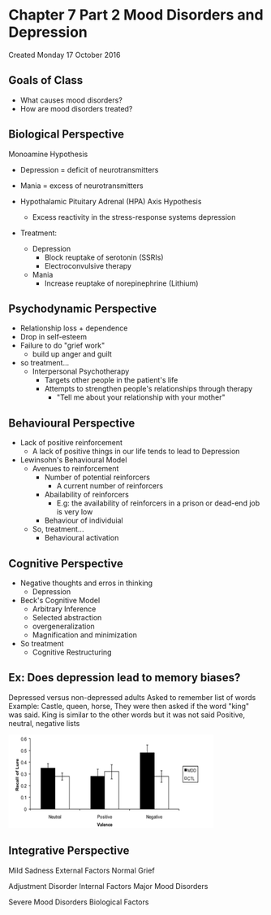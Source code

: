# Chapter 7 Part 2 Mood Disorders and Depression
Created Monday 17 October 2016

Goals of Class
--------------

* What causes mood disorders?
* How are mood disorders treated?


Biological Perspective
----------------------
Monoamine Hypothesis

* Depression = deficit of neurotransmitters
* Mania = excess of neurotransmitters


* Hypothalamic Pituitary Adrenal (HPA) Axis Hypothesis
	* Excess reactivity in the stress-response systems depression
* Treatment:
	* Depression
		* Block reuptake of serotonin (SSRIs)
		* Electroconvulsive therapy
	* Mania
		* Increase reuptake of norepinephrine (Lithium)


Psychodynamic Perspective
-------------------------

* Relationship loss + dependence
* Drop in self-esteem
* Failure to do "grief work"
	* build up anger and guilt
* so treatment...
	* Interpersonal Psychotherapy
		* Targets other people in the patient's life
		* Attempts to strengthen people's relationships through therapy
			* "Tell me about your relationship with your mother"


Behavioural Perspective
-----------------------

* Lack of positive reinforcement
	* A lack of positive things in our life tends to lead to Depression
* Lewinsohn's Behavioural Model
	* Avenues to reinforcement
		* Number of potential reinforcers
			* A current number of reinforcers
		* Abailability of reinforcers
			* E.g: the availability of reinforcers in a prison or dead-end job is very low
		* Behaviour of individuial
	* So, treatment...
		* Behavioural activation


Cognitive Perspective
---------------------

* Negative thoughts and erros in thinking
	* Depression
* Beck's Cognitive Model
	* Arbitrary Inference
	* Selected abstraction
	* overgeneralization
	* Magnification and minimization
* So treatment
	* Cognitive Restructuring


Ex: Does depression lead to memory biases?
------------------------------------------
Depressed versus non-depressed adults
Asked to remember list of words
Example: Castle, queen, horse, 
They were then asked if the word "king" was said. King is similar to the other
words but it was not said
Positive, neutral, negative lists

![](./Chapter_7_Part_2_Mood_Disorders_and_Depression/pasted_image.png)


Integrative Perspective
-----------------------
Mild Sadness		External Factors
Normal Grief

Adjustment Disorder	Internal Factors
Major Mood Disorders

Severe Mood Disorders		Biological Factors


